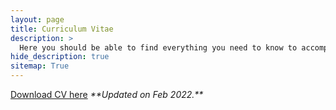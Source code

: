 ```yaml
---
layout: page
title: Curriculum Vitae
description: >
  Here you should be able to find everything you need to know to accomplish the most common tasks when blogging with Hydejack.
hide_description: true
sitemap: True
---
```


<p><font color="#68C3DA"><a href="http://praked.github.io/assets/docs/PranavKediaCV_new.pdf">Download CV here</a></font>
 <i>**Updated on Feb 2022.** </i>
</p>

<div id="adobe-dc-view" style="width: 900px;"></div>
<script src="https://documentcloud.adobe.com/view-sdk/main.js"></script>
<script type="text/javascript">
  document.addEventListener("adobe_dc_view_sdk.ready", function(){
    var adobeDCView = new AdobeDC.View({clientId: "9cd5f6f4f41748578f8c97719bb4fe34", divId: "adobe-dc-view"});
    adobeDCView.previewFile({
      content:{ location:
        { url: "https://praked.github.io/assets/docs/PranavKediaCV_new.pdf"}},
      metaData:{fileName: "CV.pdf"}
    }, {embedMode: "IN_LINE"});
 });
</script>

